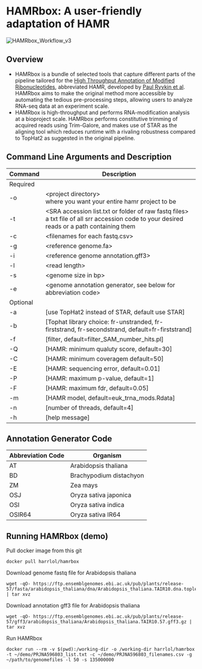# HAMRbox: A user-friendly adaptation of HAMR
![HAMRbox_Workflow_v3](https://github.com/harrlol/hamrbox/assets/87460010/b477e3a5-9946-41c1-b442-7e013d0881ab)

## Overview
- HAMRbox is a bundle of selected tools that capture different parts of the pipeline tailored for the [High Throughput Annotation of Modified Ribonucleotides](https://github.com/GregoryLab/HAMR), abbreviated HAMR, developed by [Paul Ryvkin et al](https://rnajournal.cshlp.org/content/19/12/1684). HAMRbox aims to make the original method more accessible by automating the tedious pre-processing steps, allowing users to analyze RNA-seq data at an experiment scale. 
- HAMRbox is high-throughput and performs RNA-modification analysis at a bioproject scale. HAMRbox performs constitutive trimming of acquired reads using Trim-Galore, and makes use of STAR as the aligning tool which reduces runtime with a rivaling robustness compared to TopHat2 as suggested in the original pipeline.


## Command Line Arguments and Description

| Command | Description |
| --- | --- |
| Required |
| -o | \<project directory\> <br> where you want your entire hamr project to be |
| -t | \<SRA accession list.txt or folder of raw fastq files\> <br> a txt file of all srr accession code to your desired reads or a path containing them |
| -c | \<filenames for each fastq.csv\>|
| -g | \<reference genome.fa> |
| -i | \<reference genome annotation.gff3> |
| -l | \<read length\> |
| -s | \<genome size in bp\> |
| -e | \<genome annotation generator, see below for abbreviation code\>|
| Optional |
| -a | \[use TopHat2 instead of STAR, default use STAR\]|
| -b | \[Tophat library choice: fr-unstranded, fr-firststrand, fr-secondstrand, default=fr-firststrand\]|
| -f | \[filter, default=filter_SAM_number_hits.pl\]|
| -Q | \[HAMR: minimum qualuty score, default=30\]|
| -C | \[HAMR: minimum coveragem default=50\]|
| -E | \[HAMR: sequencing error, default=0.01\]|
| -P | \[HAMR: maximum p-value, default=1\]|
| -F | \[HAMR: maximum fdr, default=0.05\]|
| -m | \[HAMR model, default=euk_trna_mods.Rdata\]|
| -n | \[number of threads, default=4\]|
| -h | \[help message\]|

## Annotation Generator Code
| Abbreviation Code | Organism |
| --- | --- |
| AT | Arabidopsis thaliana |
| BD | Brachypodium distachyon |
| ZM | Zea mays |
| OSJ | Oryza sativa japonica |
| OSI | Oryza sativa indica |
| OSIR64 | Oryza sativa IR64 |


## Running HAMRbox (demo)

Pull docker image from this git
```
docker pull harrlol/hamrbox
```

Download genome fastq file for Arabidopsis thaliana
```
wget -qO- https://ftp.ensemblgenomes.ebi.ac.uk/pub/plants/release-57/fasta/arabidopsis_thaliana/dna/Arabidopsis_thaliana.TAIR10.dna.toplevel.fa.gz | tar xvz 
```

Download annotation gff3 file for Arabidopsis thaliana
```
wget -qO- https://ftp.ensemblgenomes.ebi.ac.uk/pub/plants/release-57/gff3/arabidopsis_thaliana/Arabidopsis_thaliana.TAIR10.57.gff3.gz | tar xvz 
```

Run HAMRbox
```
docker run --rm -v $(pwd):/working-dir -o /working-dir harrlol/hamrbox -t ~/demo/PRJNA596803_list.txt -c ~/demo/PRJNA596803_filenames.csv -g ~/path/to/genomefiles -l 50 -s 135000000
```
